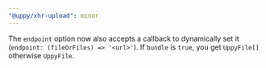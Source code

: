 ```yaml
---
"@uppy/xhr-upload": minor
---
```


The `endpoint` option now also accepts a callback to dynamically set it (`endpoint: (fileOrFiles) => '<url>'`).
If `bundle` is `true`, you get `UppyFile[]` otherwise `UppyFile`.
